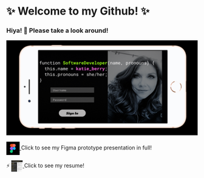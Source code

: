 # ✨ Welcome to my Github! ✨ 

### Hiya! 👋 Please take a look around!

<img src='Screenshot 2021-02-09 at 8.14.35 AM.png' alt='Katie Berry Software Engineer' />

<a href="https://www.figma.com/proto/XPSlyclg1L5GTDKTujw5Yg/introductions?node-id=0%3A3&scaling=scale-down" target="_blank" > <img src="figma logo.PNG" alt="Figma Logo" width="35" height="35" align="center"/> <a> Click to see my Figma prototype presentation in full!
  
⚡ <a href="Katie Berry - Fullstack Developer.pdf" target="_blank" > <img src="kb-dev.PNG" alt="Katie Berry Resume" width="30" height="30" align="center"/> <a> Click to see my resume!
  
<!--
*** is a repository because its `README.md` (this file) appears on your GitHub profile.
Here are some ideas to get you started:
- 🔭 I’m currently working on ...
- 🌱 I’m currently learning ...
- 👯 I’m looking to collaborate on ...
- 💬 Ask me about ...
- 📫 How to reach me: ...
- 😄 Pronouns: she/her
-  Fun fact: ...
-->
